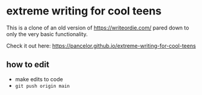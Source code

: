 # extreme writing for cool teens

This is a clone of an old version of https://writeordie.com/
pared down to only the very basic functionality.

Check it out here: https://pancelor.github.io/extreme-writing-for-cool-teens

## how to edit

* make edits to code
* `git push origin main`
